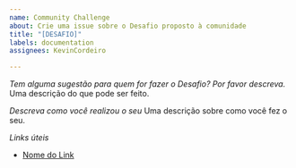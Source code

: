 ```yaml
---
name: Community Challenge
about: Crie uma issue sobre o Desafio proposto à comunidade
title: "[DESAFIO]"
labels: documentation
assignees: KevinCordeiro

---
```


*Tem alguma sugestão para quem for fazer o Desafio? Por favor descreva.*
Uma descrição do que pode ser feito. 

*Descreva como você realizou o seu*
Uma descrição sobre como você fez o seu.

*Links úteis*
- [Nome do Link](URL)

